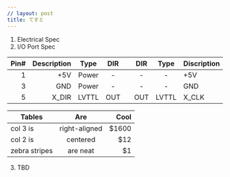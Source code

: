 ```yaml
---
// layout: post
title: てすと
---
```


1. Electrical Spec
2. I/O Port Spec

| Pin# | Description | Type  | DIR |    | DIR | Type  | Discription | Pin# |
|-----:|------------:|:-----:|:---:|:--:|:---:|:-----:|:------------|:-----|
|     1|          +5V| Power |  -  |    |  -  |   -   | +5V         |2     |
|     3|          GND| Power |  -  |    |  -  |   -   | GND         |4     |
|     5|        X_DIR| LVTTL | OUT |    | OUT | LVTTL | X_CLK       |6     |


| Tables        | Are           | Cool  |
| ------------- |:-------------:| -----:|
| col 3 is      | right-aligned | $1600 |
| col 2 is      | centered      |   $12 |
| zebra stripes | are neat      |    $1 |

3. TBD

